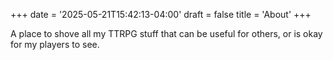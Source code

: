 +++
date = '2025-05-21T15:42:13-04:00'
draft = false
title = 'About'
+++

A place to shove all my TTRPG stuff that can be useful for others, or is okay for my players to see.
